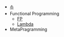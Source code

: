 - [:boat:](/CS/programming/README.md)
- Functional Programming
  - [FP](/CS/programming/function/README.md)
  - [Lambda](/CS/programming/function/lambda/lambda.md)
- MetaPragramming
